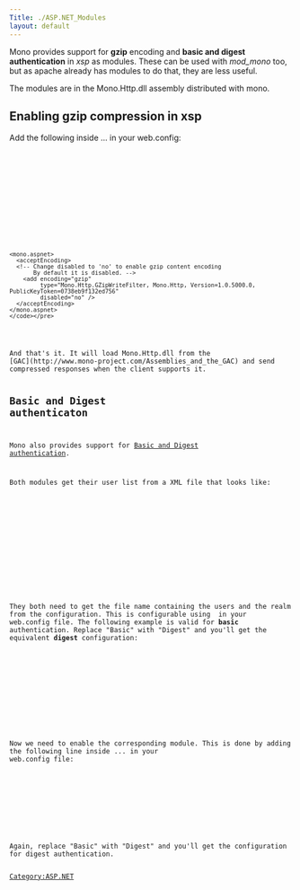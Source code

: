 ```yaml
---
Title: ./ASP.NET_Modules
layout: default
---
```


Mono provides support for <b>gzip</b> encoding and <b>basic and digest
authentication</b> in <i>xsp</i> as modules. These can be used with
<i>mod\_mono</i> too, but as apache already has modules to do that, they
are less useful.

The modules are in the Mono.Http.dll assembly distributed with mono.

Enabling gzip compression in xsp
--------------------------------

Add the following inside <configuration>...</configuration> in your
web.config:

<div class="xml">
    <pre><code>
    <!-- This enables parsing the mono.aspnet section that follows -->
    <configSections>
      <sectionGroup name="mono.aspnet">
         <section name="acceptEncoding"
                  type="Mono.Http.Configuration.AcceptEncodingSectionHandler, Mono.Http, Version=1.0.5000.0, PublicKeyToken=0738eb9f132ed756"/>
      </sectionGroup>
    </configSections>
    <httpModules>
      <add name="AcceptEncodingModule"
           type="Mono.Http.Modules.AcceptEncodingModule, Mono.Http, Version=1.0.5000.0, PublicKeyToken=0738eb9f132ed756"/>
    </httpModules>

    <mono.aspnet>
      <acceptEncoding>
      <!-- Change disabled to 'no' to enable gzip content encoding
           By default it is disabled. -->
        <add encoding="gzip"
             type="Mono.Http.GZipWriteFilter, Mono.Http, Version=1.0.5000.0, PublicKeyToken=0738eb9f132ed756"
             disabled="no" />
      </acceptEncoding>
    </mono.aspnet>
    </code></pre>

</div>
And that's it. It will load Mono.Http.dll from the
[GAC](http://www.mono-project.com/Assemblies_and_the_GAC) and send
compressed responses when the client supports it.

Basic and Digest authenticaton
------------------------------

Mono also provides support for [Basic and Digest
authentication](http://www.ietf.org/rfc/rfc2617.txt).

Both modules get their user list from a XML file that looks like:

<div class="xml">
    <pre><code>
    <?xml version="1.0" encoding="utf-8"?>
    <users>
    <user name="gonzalo" password="password">
        <role name="user" />
    </user>
    </users>
    </code></pre>

</div>
They both need to get the file name containing the users and the realm
from the configuration. This is configurable using <appSettings> in your
web.config file. The following example is valid for <b>basic</b>
authentication. Replace "Basic" with "Digest" and you'll get the
equivalent <b>digest</b> configuration:

<div class="xml">
    <pre><code>
    <appSettings>
      <add key="Basic.Users" value="/srv/userdata/users.xml" />
      <add key="Basic.Realm" value="My Realm" />
    </appSettings>
    </code></pre>

</div>
Now we need to enable the corresponding module. This is done by adding
the following line inside <httpModules>...</httpModules> in your
web.config file:

<div class="xml">
    <pre><code>
    <add name="BasicAuthenticationModule" 
         type="Mono.Http.Modules.BasicAuthenticationModule, Mono.Http, Version=1.0.5000.0, PublicKeyToken=0738eb9f132ed756"/>
    </code></pre>

</div>
Again, replace "Basic" with "Digest" and you'll get the configuration
for digest authentication.

<Category:ASP.NET>
